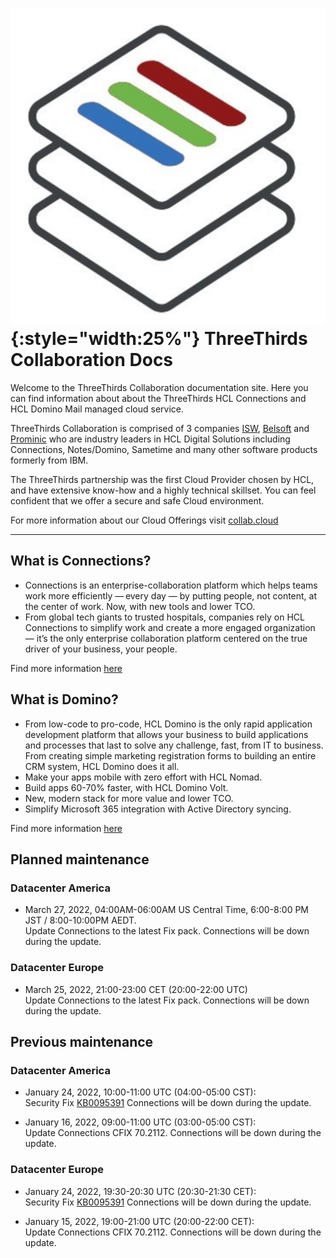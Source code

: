 # ![logo](assets/images/three-thirds-logo.png){:style="width:25%"} ThreeThirds Collaboration Docs

Welcome to the ThreeThirds Collaboration documentation site. Here you can find information about about the ThreeThirds HCL Connections and HCL Domino Mail managed cloud service.

ThreeThirds Collaboration is comprised of 3 companies [ISW](https://isw.com.au), [Belsoft](https://www.belsoft-group.ch/en/) and [Prominic](https://prominic.net/) who are industry leaders in HCL Digital Solutions including Connections, Notes/Domino, Sametime and many other software products formerly from IBM.

The ThreeThirds partnership was the first Cloud Provider chosen by HCL, and have extensive know-how and a highly technical skillset. You can feel confident that we offer a secure and safe Cloud environment.

For more information about our Cloud Offerings visit [collab.cloud](https://collab.cloud)

---

## What is Connections?

* Connections is an enterprise-collaboration platform which helps teams work more efficiently — every day — by putting people, not content, at the center of work. Now, with new tools and lower TCO.
* From global tech giants to trusted hospitals, companies rely on HCL Connections to simplify work and create a more engaged organization — it’s the only enterprise collaboration platform centered on the true driver of your business, your people.

Find more information [here](https://www.hcltechsw.com/products/connections)

## What is Domino?

* From low-code to pro-code, HCL Domino is the only rapid application development platform that allows your business to build applications and processes that last to solve any challenge, fast, from IT to business. From creating simple marketing registration forms to building an entire CRM system, HCL Domino does it all.
* Make your apps mobile with zero effort with HCL Nomad.
* Build apps 60-70% faster, with HCL Domino Volt.
* New, modern stack for more value and lower TCO.
* Simplify Microsoft 365 integration with Active Directory syncing.

Find more information [here](https://www.hcltechsw.com/products/domino)

## Planned maintenance

### Datacenter America

* March 27, 2022, 04:00AM-06:00AM US Central Time, 6:00-8:00 PM JST / 8:00-10:00PM AEDT.  
Update Connections to the latest Fix pack. Connections will be down during the update.

### Datacenter Europe

* March 25, 2022, 21:00-23:00 CET (20:00-22:00 UTC)  
Update Connections to the latest Fix pack. Connections will be down during the update.

## Previous maintenance

### Datacenter America

* January 24, 2022, 10:00-11:00 UTC (04:00-05:00 CST):  
Security Fix [KB0095391](https://support.hcltechsw.com/csm?id=kb_article&sysparm_article=KB0095391)
Connections will be down during the update.

* January 16, 2022, 09:00-11:00 UTC (03:00-05:00 CST):  
Update Connections CFIX 70.2112. Connections will be down during the update.

### Datacenter Europe

* January 24, 2022, 19:30-20:30 UTC (20:30-21:30 CET):  
Security Fix [KB0095391](https://support.hcltechsw.com/csm?id=kb_article&sysparm_article=KB0095391)
Connections will be down during the update.

* January 15, 2022, 19:00-21:00 UTC (20:00-22:00 CET):  
Update Connections CFIX 70.2112. Connections will be down during the update.
